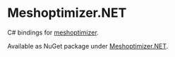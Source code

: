 # Meshoptimizer.NET

C# bindings for [meshoptimizer](https://github.com/zeux/niagara/tree/5c4da32850ae32a0528f11e22e09ada5348f4e0c).

Available as NuGet package under [Meshoptimizer.NET](https://www.nuget.org/packages/Meshoptimizer.NET/1.0.0).

